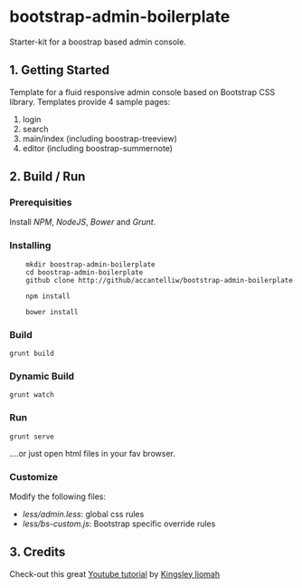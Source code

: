 # bootstrap-admin-boilerplate

Starter-kit for a boostrap based admin console. 

## 1. Getting Started

Template for a fluid responsive admin console based on Bootstrap CSS library.
Templates provide 4 sample pages:

1. login
2. search
3. main/index (including boostrap-treeview)
4. editor (including boostrap-summernote)

## 2. Build / Run

### Prerequisities

Install *NPM*, *NodeJS*, *Bower* and *Grunt*.

### Installing

``` 
	mkdir boostrap-admin-boilerplate 
	cd boostrap-admin-boilerplate 
	github clone http://github/accantelliw/bootstrap-admin-boilerplate 
	
	npm install
	
	bower install
```

### Build

``` grunt build ```

### Dynamic Build

``` grunt watch ```

### Run

``` grunt serve ```

....or just open html files in your fav browser.

### Customize

Modify the following files:

* *less/admin.less*: global css rules   
* *less/bs-custom.js*: Bootstrap specific override rules


## 3. Credits
Check-out this great [Youtube tutorial](http://www.youtube.com) by [Kingsley Ijomah](https://github.com/kingsley-ijomah)

